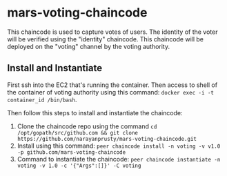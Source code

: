# mars-voting-chaincode

This chaincode is used to capture votes of users. The identity of the voter will be verified using the "identity" chaincode. This chaincode will be deployed on the "voting" channel by the voting authority.

## Install and Instantiate 

First ssh into the EC2 that's running the container. Then access to shell of the container of voting authority using this command: `docker exec -i -t container_id /bin/bash`. 

Then follow this steps to install and instantiate the chaincode:

1. Clone the chaincode repo using the command `cd /opt/gopath/src/github.com && git clone https://github.com/narayanprusty/mars-voting-chaincode.git`
2. Install using this command: `peer chaincode install -n voting -v v1.0 -p github.com/mars-voting-chaincode`
3. Command to instantiate the chaincode: `peer chaincode instantiate -n voting -v 1.0 -c '{"Args":[]}' -C voting`

